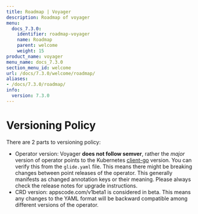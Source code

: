 ```yaml
---
title: Roadmap | Voyager
description: Roadmap of voyager
menu:
  docs_7.3.0:
    identifier: roadmap-voyager
    name: Roadmap
    parent: welcome
    weight: 15
product_name: voyager
menu_name: docs_7.3.0
section_menu_id: welcome
url: /docs/7.3.0/welcome/roadmap/
aliases:
- /docs/7.3.0/roadmap/
info:
  version: 7.3.0
---
```


# Versioning Policy

There are 2 parts to versioning policy:

 - Operator version: Voyager __does not follow semver__, rather the _major_ version of operator points to the
Kubernetes [client-go](https://github.com/kubernetes/client-go#branches-and-tags) version. You can verify this
from the `glide.yaml` file. This means there might be breaking changes between point releases of the operator.
This generally manifests as changed annotation keys or their meaning.
Please always check the release notes for upgrade instructions.
 - CRD version: appscode.com/v1beta1 is considered in beta. This means any changes to the YAML format will be backward
compatible among different versions of the operator.
